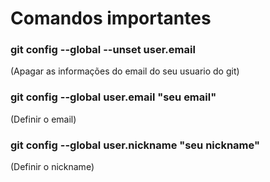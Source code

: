 # Comandos importantes

### git config --global --unset user.email
(Apagar as informações do email do seu usuario do git)

### git config --global user.email "seu email"
(Definir o email)

### git config --global user.nickname "seu nickname"
(Definir o nickname)
